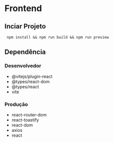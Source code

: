 # Frontend

## Inciar Projeto

     npm install && npm run build && npm run preview

## Dependência

### Desenvolvedor

* @vitejs/plugin-react
* @types/react-dom
* @types/react
* vite

### Produção

* react-router-dom
* react-toastify
* react-dom
* axios
* react
